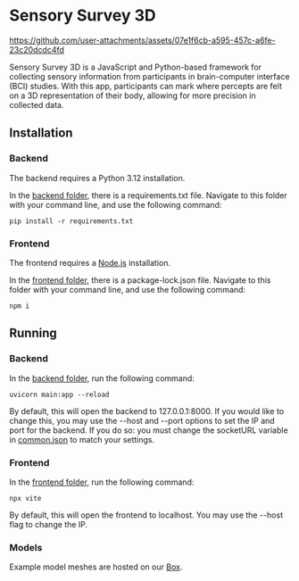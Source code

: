 # Sensory Survey 3D

https://github.com/user-attachments/assets/07e1f6cb-a595-457c-a6fe-23c20dcdc4fd

Sensory Survey 3D is a JavaScript and Python-based framework for collecting sensory information from participants in brain-computer interface (BCI) studies. With this app, participants can mark where percepts are felt on a 3D representation of their body, allowing for more precision in collected data.

## Installation

### Backend
The backend requires a Python 3.12 installation.

In the [backend folder](/backend/), there is a requirements.txt file. Navigate to this folder with your command line, and use the following command:
```
pip install -r requirements.txt
```

### Frontend
The frontend requires a [Node.js](https://nodejs.org/en/download/package-manager) installation.

In the [frontend folder](/frontend/), there is a package-lock.json file. Navigate to this folder with your command line, and use the following command:
```
npm i
```

## Running

### Backend
In the [backend folder](/backend/), run the following command:
```
uvicorn main:app --reload
```

By default, this will open the backend to 127.0.0.1:8000. If you would like to change this, you may use the --host and --port options to set the IP and port for the backend. If you do so: you must change the socketURL variable in [common.json](/frontend/scripts/common.js) to match your settings.

### Frontend
In the [frontend folder](/frontend/), run the following command:
```
npx vite
```

By default, this will open the frontend to localhost. You may use the --host flag to change the IP.


### Models
Example model meshes are hosted on our [Box](https://uchicago.box.com/s/89r4uojt9xlzgsy6pje75cqkf8g06vye).
